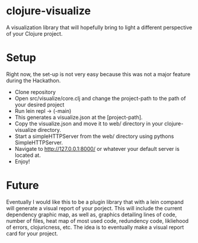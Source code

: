 # clojure-visualize
A visualization library that will hopefully bring to light a different perspective of your Clojure project.

# Setup
Right now, the set-up is not very easy because this was not a major feature during the Hackathon.

- Clone repository
- Open src/visualize/core.clj and change the project-path to the path of your desired project
- Run lein repl -> (-main)
- This generates a visualize.json at the [project-path].
- Copy the visualize.json and move it to web/ directory in your clojure-visualize directory.
- Start a simpleHTTPServer from the web/ directory using pythons SimpleHTTPServer.
- Navigate to http://127.0.0.1:8000/ or whatever your default server is located at.
- Enjoy!

# Future
Eventually I would like this to be a plugin library that with a lein compand will generate a visual report of your porject. This will include the current dependency graphic map, as well as, graphics detailing lines of code, number of files, heat map of most used code, redundency code, likliehood of errors, clojuricness, etc. The idea is to eventually make a visual report card for your project.
